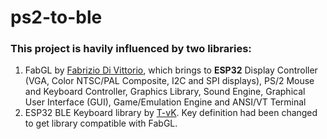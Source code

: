 # ps2-to-ble
### This project is havily influenced by two libraries:

1. FabGL by [Fabrizio Di Vittorio](https://github.com/fdivitto/fabgl), which brings to **ESP32** Display Controller (VGA, Color NTSC/PAL Composite, I2C and SPI displays), PS/2 Mouse and Keyboard Controller, Graphics Library, Sound Engine, Graphical User Interface (GUI), Game/Emulation Engine and ANSI/VT Terminal
2. ESP32 BLE Keyboard library by [T-vK](https://github.com/T-vK/ESP32-BLE-Keyboard). Key definition had been changed to get library compatible with FabGL.

